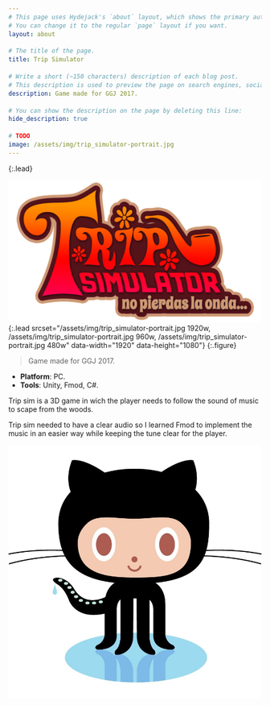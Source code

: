 ```yaml
---
# This page uses Hydejack's `about` layout, which shows the primary author's picture and about text at the top.
# You can change it to the regular `page` layout if you want.
layout: about

# The title of the page.
title: Trip Simulator

# Write a short (~150 characters) description of each blog post.
# This description is used to preview the page on search engines, social media, etc.
description: Game made for GGJ 2017.

# You can show the description on the page by deleting this line:
hide_description: true

# TODO
image: /assets/img/trip_simulator-portrait.jpg
---
```

{:.lead}

![Screenshot](/assets/img/trip_simulator-portrait.jpg){:.lead srcset="/assets/img/trip_simulator-portrait.jpg 1920w, /assets/img/trip_simulator-portrait.jpg 960w, /assets/img/trip_simulator-portrait.jpg 480w" data-width="1920" data-height="1080"}
{:.figure}

> Game made for GGJ 2017.

<ul>
  <li><b id="notice">Platform</b>: PC.</li>
  <li><b id="notice">Tools</b>: Unity, Fmod, C#.</li>
</ul>

<p>Trip sim is a 3D game in wich the player needs to follow the sound of music to scape from the woods.</p>

<p>Trip sim needed to have a clear audio so I learned Fmod to implement the music in an easier way while keeping the tune clear for the player.</p>

<div>
  <a class="imgclass" href="https://github.com/ZLTM/TripSimulator" target="_blank">
    <img align="right" class="game-social" src="/assets/img/github-small.jpg"/>
  </a>
</div>

